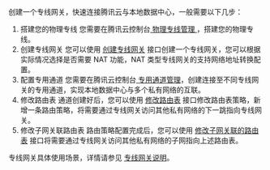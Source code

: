 创建一个专线网关，快速连接腾讯云与本地数据中心，一般需要以下几步：
1. 搭建您的物理专线
您需要在腾讯云控制台<a href="https://console.cloud.tencent.com/dc/dc"  title="物理专线"> 物理专线管理 </a>，搭建您的物理专线。
2. 创建专线网关
您可以使用 [创建专线网关](https://cloud.tencent.com/document/product/215/4824) 接口创建一个专线网关，您可以根据实际情况选择是否需要 NAT 功能，NAT 类型专线网关的支持网络地址转换配置。
3.  配置专用通道
您需要在腾讯云控制台<a href="https://console.cloud.tencent.com/dc/dcConn"  title="专用通道"> 专用通道管理</a>，创建连接至不同专线网关的专用通道，实现本地数据中心与多个私有网络的互联。
4. 修改路由表
通道创建好后，您可以使用 [修改路由表](https://cloud.tencent.com/document/product/215/20123) 接口修改路由表策略，新增一条路由策略，将需要通过专线网关访问其他私有网络的下一跳指向专线网关。
5. 修改子网关联路由表
路由策略配置完成后，您可以使用 [修改子网关联的路由表](https://cloud.tencent.com/document/product/215/1416) 接口将需要通过专线网关访问其他私有网络的子网指向上述路由表。

专线网关具体使用场景，详情请参见 <a href="https://cloud.tencent.com/doc/product/215/4976" title="专线网关">专线网关说明</a>。
